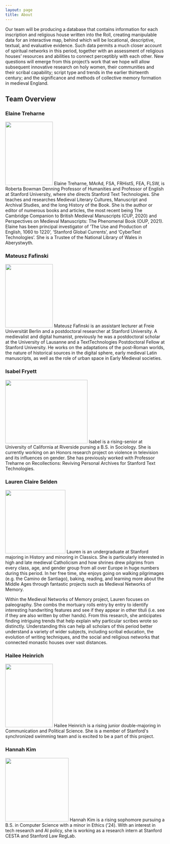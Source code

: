 ```yaml
---
layout: page
title: About
---
```


Our team will be producing a database that contains information for each inscription and religious house written into the Roll, creating manipulable data for an interactive map, behind which will be locational, descriptive, textual, and evaluative evidence. Such data permits a much closer account of spiritual networks in this period, together with an assessment of religious houses’ resources and abilities to connect perceptibly with each other. New questions will emerge from this project’s work that we hope will allow subsequent innovative research on holy women, their communities and their scribal capability; script type and trends in the earlier thirteenth century; and the significance and methods of collective memory formation in medieval England.

## Team Overview

### Elaine Treharne
<img src="https://hannahkim24.github.io/mnm/headshots/Treharne_Profile.jpeg" height="200" width="150">
Elaine Treharne, MArAd, FSA, FRHistS, FEA, FLSW, is Roberta Bowman Denning Professor of Humanities and Professor of English at Stanford University, where she directs Stanford Text Technologies. She teaches and researches Medieval Literary Cultures, Manuscript and Archival Studies, and the long History of the Book. She is the author or editor of numerous books and articles, the most recent being The Cambridge Companion to British Medieval Manuscripts (CUP, 2020) and Perspectives on Medieval Manuscripts: The Phenomenal Book (OUP, 2021). Elaine has been principal investigator of ’The Use and Production of English, 1060 to 1220’, ‘Stanford Global Currents’, and ‘CyberText Technologies’. She is a Trustee of the National Library of Wales in Aberystwyth.

### Mateusz Fafinski
<img src="https://hannahkim24.github.io/mnm/headshots/Fafinski-Profile.png" height="200" width="150">
Mateusz Fafinski is an assistant lecturer at Freie Universität Berlin and a postdoctoral researcher at Stanford University. A medievalist and digital humanist, previously he was a postdoctoral scholar at the University of Lausanne and a TextTechnologies Postdoctoral Fellow at Stanford University. He works on the adaptations of the post-Roman worlds, the nature of historical sources in the digital sphere, early medieval Latin manuscripts, as well as the role of urban space in Early Medieval societies.

### Isabel Fryett
<img src="https://hannahkim24.github.io/mnm/headshots/Fryett-Profile.jpeg" height="200" width="260">
Isabel is a rising-senior at University of California at Riverside pursing a B.S. in Sociology. She is currently working on an Honors research project on violence in television and its influences on gender. She has previously worked with Professor Treharne on Recollections: Reviving Personal Archives for Stanford Text Technologies.

### Lauren Claire Selden
<img src="https://hannahkim24.github.io/mnm/headshots/Selden_Profile.jpeg" height="200" width="190">
Lauren is an undergraduate at Stanford majoring in History and minoring in Classics. She is particularly interested in high and late medieval Catholicism and how shrines drew pilgrims from every class, age, and gender group from all over Europe in huge numbers during this period. In her free time, she enjoys going on walking pilgrimages (e.g. the Camino de Santiago), baking, reading, and learning more about the Middle Ages through fantastic projects such as Medieval Networks of Memory.

<p>
  
Within the Medieval Networks of Memory project, Lauren focuses on paleography. She combs the mortuary rolls entry by entry to identify interesting handwriting features and see if they appear in other tituli (i.e. see if they are also written by other hands). From this research, she anticipates finding intriguing trends that help explain why particular scribes wrote so distinctly. Understanding this can help all scholars of this period better understand a variety of wider subjects, including scribal education, the evolution of writing techniques, and the social and religious networks that connected monastic houses over vast distances.
</p>

### Hailee Heinrich
<img src="https://hannahkim24.github.io/mnm/headshots/Heinrich_Profile.png" height="200" width="150">
Hailee Heinrich is a rising junior double-majoring in Communication and Political Science. She is a member of Stanford's synchronized swimming team and is excited to be a part of this project.

### Hannah Kim
<img src="https://hannahkim24.github.io/mnm/headshots/Kim_Profile.jpeg" height="200" width="200">
Hannah Kim is a rising sophomore pursuing a B.S. in Computer Science with a minor in Ethics (’24). With an interest in tech research and AI policy, she is working as a research intern at Stanford CESTA and Stanford Law RegLab. 

